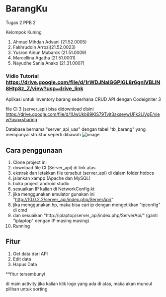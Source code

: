 # BarangKu
Tugas 2 PPB 2

Kelompok Kuning
1. Ahmad Mihdan Advani (21.52.0005)
2. Fakhruddin Arrozi(21.52.0023)
3. Yusron Ainun Mubarok (21.51.0009)
4. Marcellina Agatha (21.51.0001)
5. Nayudhe Sania Anako (21.31.0007)

### Vidio Tutorial https://drive.google.com/file/d/1rWDJNaIGGPjGL8r6gniVBLlN8HtpSz_Z/view?usp=drive_link

Aplikasi untuk inventory barang sederhana CRUD API dengan Codeigniter 3

file CI 3 (server_api) bisa didownload disini https://drive.google.com/file/d/1UwUkb89KlS79Tvit3axseywUFk2LiVgE/view?usp=sharing

Database bernama "server_api_uas" dengan tabel "tb_barang" yang mempunyai struktur seperti dibawah
![image](https://github.com/mihdan15/BarangKu/assets/96305603/7bca7150-731c-4051-88a3-b79f66beaf9b)

## Cara penggunaan
1. Clone project ini
2. download file CI (Server_api) di link atas
3. ekstrak dan letakkan file tersebut (server_api) di dalam folder htdocs
4. jalankan xampp (Apache dan MySQL)
5. buka project android studio
6. sesuaikan IP kalian di NetworkConfig.kt
7. jika menggunakan emulator gunakan ini "http://10.0.2.2/server_api/index.php/ServerApi/"
8. jika menggunakan hp, maka bisa cari ip dengan mengetikkan "ipconfig" di cmd
9. dan sesuaikan "http://iplaptop/server_api/index.php/ServerApi/" (ganti "iplaptop" dengan IP masing masing)
11. Running


## Fitur
1. Get data dari API
2. Edit data
3. Hapus Data

**fitur tersembunyi

di main activity jika kalian klik logo yang ada di atas, maka akan muncul pilihan untuk sorting
